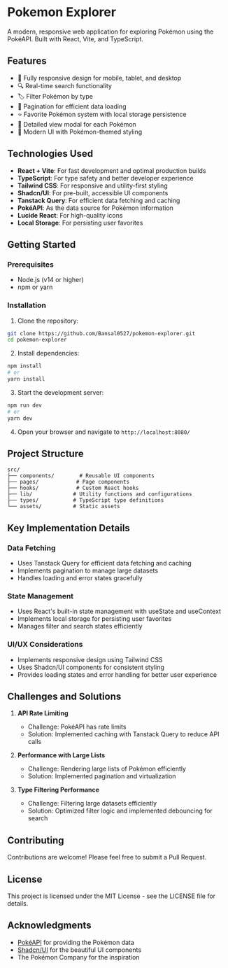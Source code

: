 # Pokemon Explorer

A modern, responsive web application for exploring Pokémon using the PokéAPI. Built with React, Vite, and TypeScript.

## Features

- 📱 Fully responsive design for mobile, tablet, and desktop
- 🔍 Real-time search functionality
- 🏷️ Filter Pokémon by type
- 📄 Pagination for efficient data loading
- ⭐ Favorite Pokémon system with local storage persistence
- 🔎 Detailed view modal for each Pokémon
- 🎨 Modern UI with Pokémon-themed styling

## Technologies Used

- **React + Vite**: For fast development and optimal production builds
- **TypeScript**: For type safety and better developer experience
- **Tailwind CSS**: For responsive and utility-first styling
- **Shadcn/UI**: For pre-built, accessible UI components
- **Tanstack Query**: For efficient data fetching and caching
- **PokéAPI**: As the data source for Pokémon information
- **Lucide React**: For high-quality icons
- **Local Storage**: For persisting user favorites

## Getting Started

### Prerequisites

- Node.js (v14 or higher)
- npm or yarn

### Installation

1. Clone the repository:
```bash
git clone https://github.com/Bansal0527/pokemon-explorer.git
cd pokemon-explorer
```

2. Install dependencies:
```bash
npm install
# or
yarn install
```

3. Start the development server:
```bash
npm run dev
# or
yarn dev
```

4. Open your browser and navigate to `http://localhost:8080/`

## Project Structure

```
src/
├── components/        # Reusable UI components
├── pages/            # Page components
├── hooks/            # Custom React hooks
├── lib/             # Utility functions and configurations
├── types/           # TypeScript type definitions
└── assets/          # Static assets
```

## Key Implementation Details

### Data Fetching
- Uses Tanstack Query for efficient data fetching and caching
- Implements pagination to manage large datasets
- Handles loading and error states gracefully

### State Management
- Uses React's built-in state management with useState and useContext
- Implements local storage for persisting user favorites
- Manages filter and search states efficiently

### UI/UX Considerations
- Implements responsive design using Tailwind CSS
- Uses Shadcn/UI components for consistent styling
- Provides loading states and error handling for better user experience

## Challenges and Solutions

1. **API Rate Limiting**
   - Challenge: PokéAPI has rate limits
   - Solution: Implemented caching with Tanstack Query to reduce API calls

2. **Performance with Large Lists**
   - Challenge: Rendering large lists of Pokémon efficiently
   - Solution: Implemented pagination and virtualization

3. **Type Filtering Performance**
   - Challenge: Filtering large datasets efficiently
   - Solution: Optimized filter logic and implemented debouncing for search

## Contributing

Contributions are welcome! Please feel free to submit a Pull Request.

## License

This project is licensed under the MIT License - see the LICENSE file for details.

## Acknowledgments

- [PokéAPI](https://pokeapi.co/) for providing the Pokémon data
- [Shadcn/UI](https://ui.shadcn.com/) for the beautiful UI components
- The Pokémon Company for the inspiration
